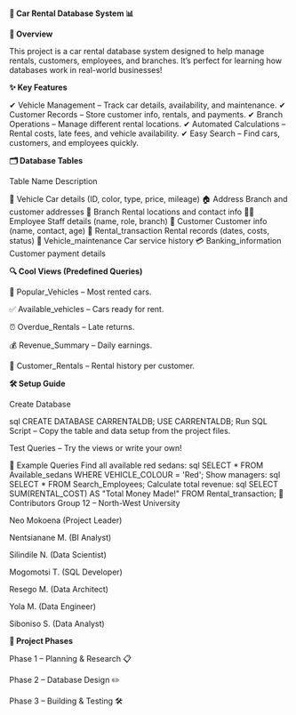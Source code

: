 **🚗 Car Rental Database System 📊**

**🌟 Overview**

This project is a car rental database system designed to help manage rentals, customers, employees, and branches. It’s perfect for learning how databases work in real-world businesses!

**✨ Key Features**

✔ Vehicle Management – Track car details, availability, and maintenance.
✔ Customer Records – Store customer info, rentals, and payments.
✔ Branch Operations – Manage different rental locations.
✔ Automated Calculations – Rental costs, late fees, and vehicle availability.
✔ Easy Search – Find cars, customers, and employees quickly.

**🗂 Database Tables**

Table Name	Description

🚗 Vehicle	Car details (ID, color, type, price, mileage)
🏠 Address	Branch and customer addresses
🏢 Branch	Rental locations and contact info
👨‍💼 Employee	Staff details (name, role, branch)
👥 Customer	Customer info (name, contact, age)
📝 Rental_transaction	Rental records (dates, costs, status)
🔧 Vehicle_maintenance	Car service history
💳 Banking_information	Customer payment details

**🔍 Cool Views (Predefined Queries)**

  🚗 Popular_Vehicles – Most rented cars.
  
  ✅ Available_vehicles – Cars ready for rent.
  
  ⏰ Overdue_Rentals – Late returns.
  
  💰 Revenue_Summary – Daily earnings.
  
  👤 Customer_Rentals – Rental history per customer.

**🛠 Setup Guide**

Create Database

sql
CREATE DATABASE CARRENTALDB;
USE CARRENTALDB;
Run SQL Script – Copy the table and data setup from the project files.

Test Queries – Try the views or write your own!

📝 Example Queries
Find all available red sedans:
sql
SELECT * FROM Available_sedans WHERE VEHICLE_COLOUR = 'Red';
Show managers:
sql
SELECT * FROM Search_Employees;
Calculate total revenue:
sql
SELECT SUM(RENTAL_COST) AS "Total Money Made!" FROM Rental_transaction;
👥 Contributors
Group 12 – North-West University

Neo Mokoena (Project Leader)

Nentsianane M. (BI Analyst)

Silindile N. (Data Scientist)

Mogomotsi T. (SQL Developer)

Resego M. (Data Architect)

Yola M. (Data Engineer)

Siboniso S. (Data Analyst)

**📌 Project Phases**

Phase 1 – Planning & Research 📋

Phase 2 – Database Design ✏️

Phase 3 – Building & Testing 🛠
